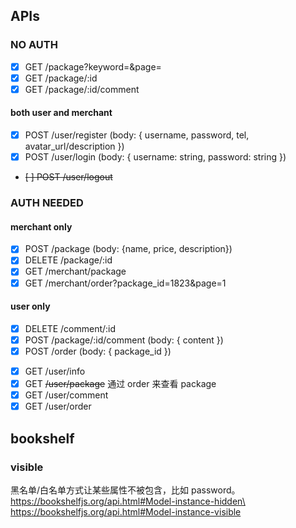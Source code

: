 ## APIs

### NO AUTH

- [x] GET /package?keyword=<keyword>&page=<page>
- [x] GET /package/:id
- [x] GET /package/:id/comment

#### both user and merchant

- [x] POST /user/register (body: { username, password, tel, avatar_url/description })
- [x] POST /user/login (body: { username: string, password: string })
- ~~[ ] POST /user/logout~~

### AUTH NEEDED

#### merchant only

- [x] POST /package (body: {name, price, description})
- [x] DELETE /package/:id
- [x] GET /merchant/package
- [x] GET /merchant/order?package_id=1823&page=1

#### user only

- [x] DELETE /comment/:id
- [x] POST /package/:id/comment (body: { content })
- [x] POST /order (body: { package_id })

<!-- #### unnecessary -->

- [x] GET /user/info
- [x] GET ~~/user/package~~ 通过 order 来查看 package
- [x] GET /user/comment
- [x] GET /user/order

## bookshelf

### visible

黑名单/白名单方式让某些属性不被包含，比如 password。
https://bookshelfjs.org/api.html#Model-instance-hidden\
https://bookshelfjs.org/api.html#Model-instance-visible
